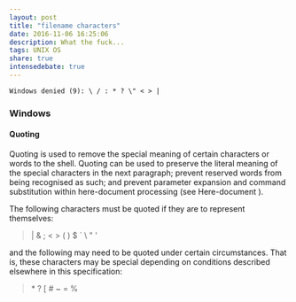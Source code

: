 ```yaml
---
layout: post
title: "filename characters"
date: 2016-11-06 16:25:06
description: What the fuck...
tags: UNIX OS
share: true
intensedebate: true
---
```


```
Windows denied (9): \ / : * ? \" < > |
```

### Windows
#### Quoting

Quoting is used to remove the special meaning of certain characters or words to the shell. Quoting can be used to preserve the literal meaning of the special characters in the next paragraph; prevent reserved words from being recognised as such; and prevent parameter expansion and command substitution within here-document processing (see Here-document ).

The following characters must be quoted if they are to represent themselves:

>|  &  ;  <  >  (  )  $  `  \  "  '     

and the following may need to be quoted under certain circumstances. That is, these characters may be special depending on conditions described elsewhere in this specification:

>\*  ?  [  #  ~  =  %
